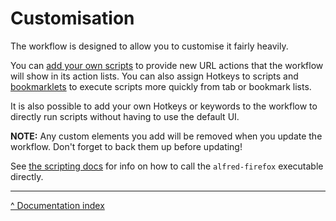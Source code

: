 Customisation
=============

The workflow is designed to allow you to customise it fairly heavily.

You can [add your own scripts][scripts] to provide new URL actions that the workflow will show in its action lists. You can also assign Hotkeys to scripts and [bookmarklets][bookmarklets] to execute scripts more quickly from tab or bookmark lists.

It is also possible to add your own Hotkeys or keywords to the workflow to directly run scripts without having to use the default UI.

**NOTE:** Any custom elements you add will be removed when you update the workflow. Don't forget to back them up before updating!

See [the scripting docs][advanced] for info on how to call the `alfred-firefox` executable directly.


---

[^ Documentation index](index.md)


[bookmarklets]: bookmarklets.md
[scripts]: scripts.md
[advanced]: scripts.md#advanced-scripting
